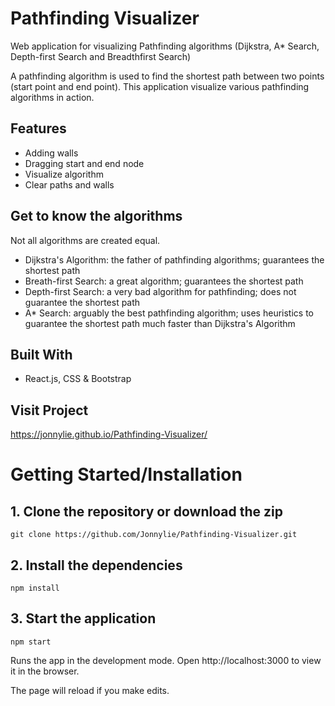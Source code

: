 # Pathfinding Visualizer

Web application for visualizing Pathfinding algorithms (Dijkstra, A* Search, Depth-first Search and Breadthfirst Search) 

A pathfinding algorithm is used to find the shortest path between two points (start point and end point). This application visualize various pathfinding algorithms in action.

## Features

- Adding walls 
- Dragging start and end node
- Visualize algorithm
- Clear paths and walls

## Get to know the algorithms

Not all algorithms are created equal.

- Dijkstra's Algorithm: the father of pathfinding algorithms; guarantees the shortest path
- Breath-first Search: a great algorithm; guarantees the shortest path
- Depth-first Search: a very bad algorithm for pathfinding; does not guarantee the shortest path
- A* Search: arguably the best pathfinding algorithm; uses heuristics to guarantee the shortest path much faster than Dijkstra's Algorithm

## Built With

- React.js, CSS & Bootstrap

## Visit Project

https://jonnylie.github.io/Pathfinding-Visualizer/


# Getting Started/Installation

## 1. Clone the repository or download the zip
```
git clone https://github.com/Jonnylie/Pathfinding-Visualizer.git
```

## 2. Install the dependencies
```
npm install
```

## 3. Start the application
```
npm start
```
Runs the app in the development mode.
Open http://localhost:3000 to view it in the browser.

The page will reload if you make edits.

